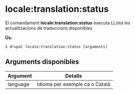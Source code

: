 # locale:translation:status
El comandament **locale:translation:status** executa LLista les actualitzacions de traduccions disponibles

**Ús:**
```
$ drupal locale:translation:status [arguments] 
```

## Arguments disponibles
Argument | Detalls
---------|-------------
language | Idioma per exemple ca o Català
